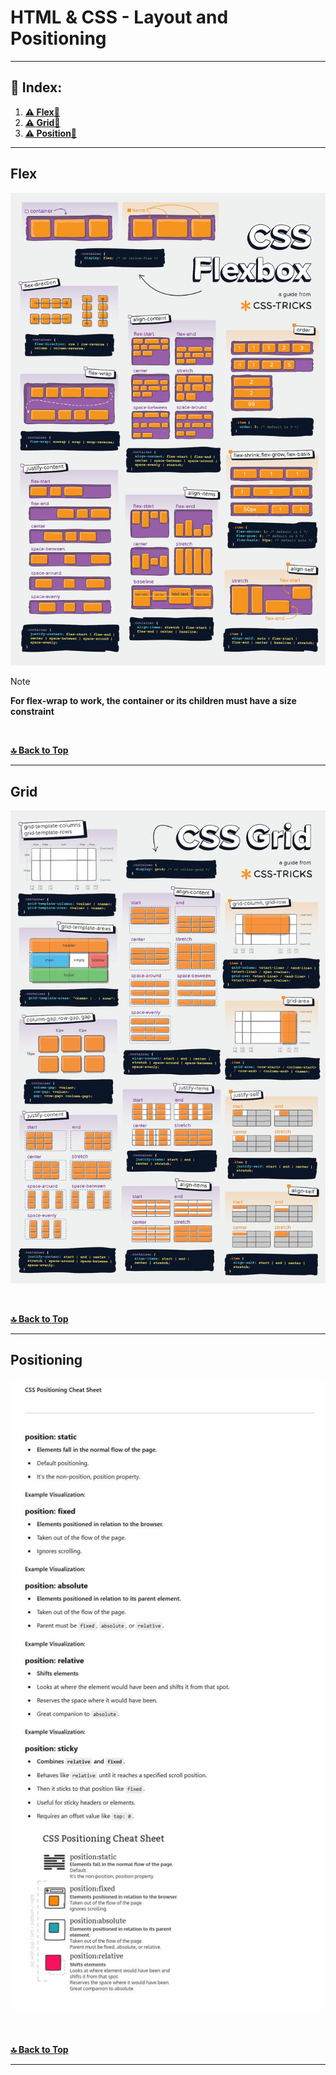 # HTML & CSS - Layout and Positioning  

---

## 📌 Index:    

1. **[⚠️ Flex🔻](#flex)** 
2. **[⚠️ Grid🔻](#grid)** 
3. **[⚠️ Position🔻](#-index)** 

---   

## Flex   

![Flex](../assets/css-flexbox-poster.jpg)


> [!NOTE]
> **For flex-wrap to work, the container or its children must have a size constraint**  

<br />  


**[🔝 Back to Top](#html--css---layout-and-positioning)**

---  

## Grid  

![Grid](../assets/css-grid-poster.jpg)

<br />  


**[🔝 Back to Top](#html--css---layout-and-positioning)**

---
 

## Positioning  

![Positioning](../assets/css-positioning-cheat-sheet.jpg)

<br />  


**[🔝 Back to Top](#html--css---layout-and-positioning)**

---
